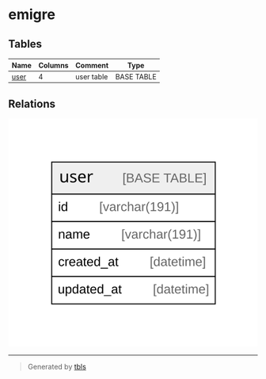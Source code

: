 # emigre

## Tables

| Name | Columns | Comment | Type |
| ---- | ------- | ------- | ---- |
| [user](user.md) | 4 | user table | BASE TABLE |

## Relations

![er](schema.svg)

---

> Generated by [tbls](https://github.com/k1LoW/tbls)
